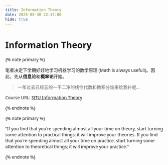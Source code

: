 ```yaml
---
title: Information Theory
date: 2025-08-30 22:17:00
hide: true
---
```


<style>
  html, body, .markdown-body {
    font-family: Georgia, sans, serif;
  }
</style>

# Information Theory

{% note primary %}

笔者决定下学期好好地学习机器学习的数学原理 (Math is always useful!)。因此，先从**信息论**和**概率论**开始。

> 一年过去已经忘的一干二净的线性代数和微积分谁来给我补呢...

Course URL: [SJTU Information Theory](https://www.icourse163.org/course/SJTU-1472849184#/info)

{% endnote %}

{% note primary %}

"If you find that you're spending almost all your time on theory, start turning some attention to practical things; it will improve your theories. If you find that you're spending almost all your time on practice, start turning some attention to theoretical things; it will improve your practice."

{% endnote %}

